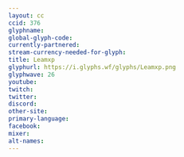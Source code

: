 ```yaml
---
layout: cc
ccid: 376
glyphname: 
global-glyph-code: 
currently-partnered: 
stream-currency-needed-for-glyph: 
title: Leamxp
glyphurl: https://i.glyphs.wf/glyphs/Leamxp.png
glyphwave: 26
youtube: 
twitch: 
twitter: 
discord: 
other-site: 
primary-language: 
facebook: 
mixer: 
alt-names: 
---
```


